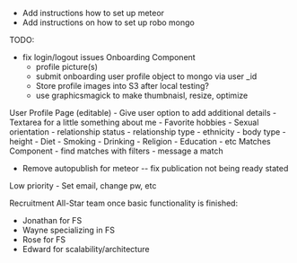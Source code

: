 - Add instructions how to set up meteor
- Add instructions on how to set up robo mongo

TODO: 
* fix login/logout issues
Onboarding Component
    - profile picture(s)
    - submit onboarding user profile object to mongo via user _id
    - Store profile images into S3 after local testing?
    - use graphicsmagick to make thumbnaisl, resize, optimize
    
User Profile Page (editable) 
    - Give user option to add additional details 
        - Textarea for a little something about me
        - Favorite hobbies
        - Sexual orientation
        - relationship status
        - relationship type 
        - ethnicity 
        - body type 
        - height
        - Diet
        - Smoking
        - Drinking
        - Religion
        - Education 
        - etc
Matches Component
    - find matches with filters 
    - message a match 

* Remove autopublish for meteor -- fix publication not being ready stated

Low priority
    - Set email, change pw, etc


Recruitment All-Star team once basic functionality is finished:
- Jonathan for FS 
- Wayne specializing in FS 
- Rose for FS 
- Edward for scalability/architecture  
